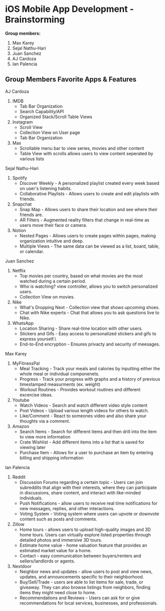 iOS Mobile App Development - Brainstorming
===

**Group members:**

1. Max Karey
2. Sejal Nathu-Hari
3. Juan Sanchez
4. AJ Cardoza
5. Ian Palencia

## Group Members Favorite Apps & Features

AJ Cardoza
1. IMDB
    * Tab Bar Organization
    * Search Capability/API
    * Organized Stack/Scroll Table Views
2. Instagram
    * Scroll View
    * Collection View on User page
    * Tab Bar Organization
3. Max
    * Scrollable menu bar to view series, movies and other content
    * Table View with scrolls allows users to view content seperated by various lists

Sejal Nathu-Hari
1. Spotify
   * Discover Weekly - A personalized playlist created every week based on user's listening habits.
   * Collaborative Playlists - Allows users to create and edit playlists with friends.
2. Snapchat
   * Snap Map - Allows users to share their location and see where their friends are.
   * AR Filters - Augmented reality filters that change in real-time as users move their face or camera.
3. Notion
   * Nested Pages - Allows users to create pages within pages, making organization intuitive and deep.
   * Multiple Views - The same data can be viewed as a list, board, table, or calendar.

Juan Sanchez
1. Netflix
    * Top movies per country, based on what movies are the most watched during a certain period.
    * Who is watching? view controller, allows you to switch personalized users.
    * Collection View on movies.
2. Nike
    * What's Dropping Next - Collection view that shows upcoming shoes.
    * Chat with Nike experts -  Chat that allows you to ask questions live to Nike.
3. WhatsApp
    * Location Sharing - Share real-time location with other users.
    * Stickers and Gifs - Easy access to personalized stickers and gifs to express yourself.\
    * End-to-End encryption - Ensures privacty and security of meesages.

Max Karey
1. MyFitnessPal
    * Meal Tracking - Track your meals and calories by inputting either the whole meal or individual componenets. 
    * Progress - Track your progress with graphs and a history of previous timestamped measurments (ex. weight)
    * Workout Routines - Provides workout routines and different excercise ideas.
2. Youtube
    * Watch Videos - Search and watch different video style content
    * Post Videos - Upload various length videos for others to watch.
    * Like/Comment - React to someones video and also share your thoughts via a comment.
3. Amazon
    * Search Items - Search for different items and then drill into the item to view more information
    * Crate Wishlist - Add different items into a list that is saved for viewing later
    * Purchase Item - Allows for a user to purchase an item by entering billing and shipping information

Ian Palencia
1. Reddit 
    * Discussion Forums regarding a certain topic -  Users can join subreddits that align with their interests, where they can participate in discussions, share content, and interact with like-minded individuals.
    * Push Notifications - allow users to receive real time notifications for new messages, replies, and other interactions. 
    * Voting System - Voting system where users can upvote or downvote content such as posts and comments.
2. Zillow 
    * Home tours -  allows users to upload high-quality images and 3D home tours. Users can virtually explore listed properties through detailed photos and immersive 3D tours.
    * Estimate home value - home valuation feature that provides an estimated market value for a home.
    * Contact - easy communication between buyers/renters and sellers/landlords or agents. 
3. Nextdoor 
    * Neighbor news and updates - allow users to post and view news, updates, and announcements specific to their neighborhood.
    * Buy/Sell/Trade - users are able to list items for sale, trade, or giveaway. They can also browse listings from neighbors, finding items they might need close to home.
    * Recommendations and Reviews - Users can ask for or give recommendations for local services, businesses, and professionals. 
